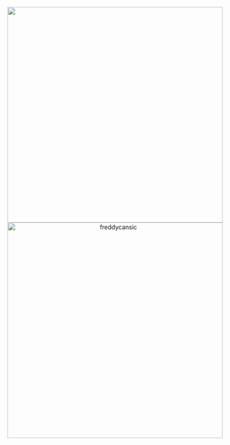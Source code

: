 <p align="center">
	<!--<img height="180em" align="center" src="https://github-readme-stats.vercel.app/api?username=freddycansic&theme=vue-dark&hide_border=true&hide=issues&show_icons=true&include_all_commits=true" /> -->
	<img width="500em" align="center" src="http://github-readme-streak-stats.herokuapp.com?user=freddycansic&theme=vue-dark&hide_border=true&date_format=M%20j%5B%2C%20Y%5D&fire=DD2727" />
	<img width="500em" align="center" src="https://github-readme-stats.vercel.app/api/top-langs?username=freddycansic&show_icons=true&locale=en&layout=compact&langs_count=8&theme=vue-dark&hide_border=true&hide=Vim%20Snippet" alt="freddycansic"/>
</p>

